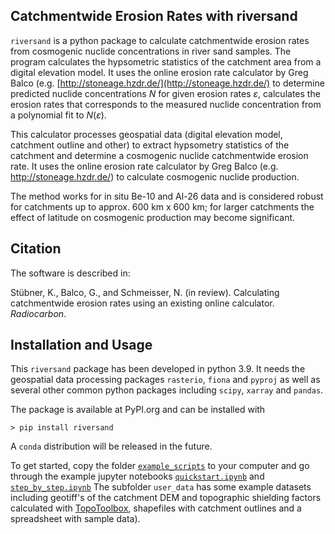 Catchmentwide Erosion Rates with riversand 
------------------------------------------

`riversand` is a python package to calculate catchmentwide erosion rates from
cosmogenic nuclide concentrations in river sand samples. The program calculates
the hypsometric statistics of the catchment area from a digital elevation model.
It uses the online erosion rate calculator by Greg Balco
(e.g. [http://stoneage.hzdr.de/](http://stoneage.hzdr.de/) to determine predicted
nuclide concentrations $N$ for given erosion rates $\varepsilon$, calculates the
erosion rates that corresponds to the measured nuclide concentration from a
polynomial fit to $N(\varepsilon)$.

This calculator processes geospatial data (digital elevation model, catchment
outline and other) to extract hypsometry statistics of the catchment and
determine a cosmogenic nuclide catchmentwide erosion rate. It uses the online
erosion rate calculator by Greg Balco (e.g. http://stoneage.hzdr.de/) to
calculate cosmogenic nuclide production.

The method works for in situ Be-10 and Al-26 data and is considered
robust for catchments up to approx. 600 km x 600 km; for larger catchments
the effect of latitude on cosmogenic production may become significant.

Citation
--------

The software is described in:

Stübner, K., Balco, G., and Schmeisser, N. (in review). Calculating catchmentwide erosion rates using an existing online calculator. *Radiocarbon*. 

Installation and Usage
----------------------

This `riversand` package has been developed in python 3.9. It needs the
geospatial data processing packages `rasterio`, `fiona` and `pyproj` as 
well as several other common python packages including `scipy`, `xarray`
and `pandas`.

The package is available at PyPI.org and can be installed with
```
> pip install riversand
```
A `conda` distribution will be released in the future.

To get started, copy the  folder [`example_scripts`](https://github.com/kstueb/riversand/tree/main/riversand/example_scripts)
to your computer and go through the example jupyter notebooks
[`quickstart.ipynb`](https://github.com/kstueb/riversand/blob/main/riversand/example_scripts/quickstart.ipynb) and
[`step_by_step.ipynb`](https://github.com/kstueb/riversand/blob/main/riversand/example_scripts/step_by_step.ipynb)
The subfolder `user_data` has some example datasets including geotiff's
of the catchment DEM and topographic shielding factors calculated with
[TopoToolbox](https://topotoolbox.wordpress.com),
shapefiles with catchment outlines and a spreadsheet with sample data).
